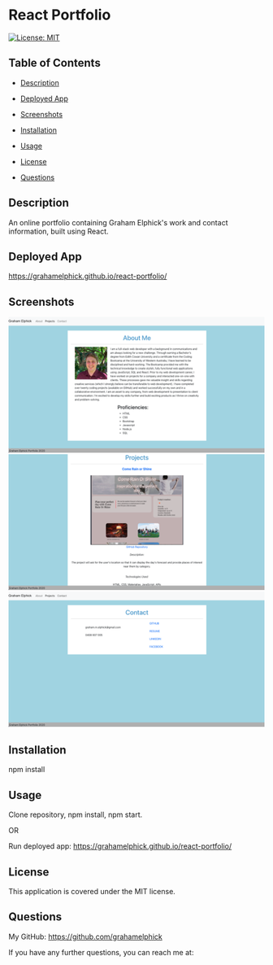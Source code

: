 # React Portfolio

[![License: MIT](https://img.shields.io/badge/License-MIT-yellow.svg)](https://opensource.org/licenses/MIT)

## Table of Contents
* [Description](#description)

* [Deployed App](#deployed-app)

* [Screenshots](#screenshots)

* [Installation](#installation)

* [Usage](#usage)

* [License](#license)

* [Questions](#questions)


## Description
An online portfolio containing Graham Elphick's work and contact information, built using React.

## Deployed App
https://grahamelphick.github.io/react-portfolio/

## Screenshots
<img src="./react-portfolio/src/assets/app-screenshots/about.png" alt="About Me page">
<img src="./react-portfolio/src/assets/app-screenshots/project.png" alt="Projects page">
<img src="./react-portfolio/src/assets/app-screenshots/contact.png" alt="Contact page">

## Installation
npm install

## Usage
Clone repository, npm install, npm start.

OR

Run deployed app: https://grahamelphick.github.io/react-portfolio/

## License
This application is covered under the MIT license.

## Questions
My GitHub: https://github.com/grahamelphick

If you have any further questions, you can reach me at: 